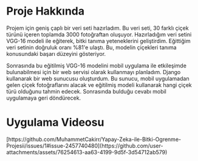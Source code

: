 <h1>Proje Hakkında</h1>
<p>Projem için geniş çaplı bir veri seti hazırladım. Bu veri seti, 30 farklı çiçek türünü içeren toplamda 3000 fotoğraftan oluşuyor. Hazırladığım veri setini VGG-16 modeli ile eğiterek, bitki tanıma yeteneklerini geliştirdim. Eğittiğim veri setinin doğruluk oranı %81'e ulaştı. Bu, modelin çiçekleri tanıma konusundaki başarı düzeyini gösteriyor.</p>
<p>Sonrasında bu eğitilmiş VGG-16 modelini mobil uygulama ile etkileşimde bulunabilmesi için bir web servisi olarak kullanmayı planladım. Django kullanarak bir web sunucusu oluşturdum. Bu sunucu, mobil uygulamadan gelen çiçek fotoğraflarını alacak ve eğitilmiş modeli kullanarak hangi çiçek türü olduğunu tahmin edecek. Sonrasında bulduğu cevabı mobil uygulamaya geri döndürecek.</p>

<h1>Uygulama Videosu</h1>
[https://github.com/MuhammetCakirr/Yapay-Zeka-ile-Bitki-Ogrenme-Projesii/issues/1#issue-2457740480](https://github.com/user-attachments/assets/76254613-aa63-4199-9d5f-3d54712ab579)
